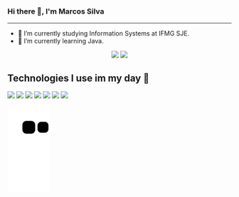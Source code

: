 ### Hi there 👋, I'm Marcos Silva
<!-- <img align="center" alt="MarcosSilva13-msqlserver"  src="https://komarev.com/ghpvc/?username=MarcosSilva13&style=flat-square"> -->
---
- 🔭 I’m currently studying Information Systems at IFMG SJE.
- 🌱 I’m currently learning Java.
<!-- - 👯 I’m looking to collaborate on web and desktop systems.
- 🤔 I’m looking for help with ...
- 💬 Ask me about ...
- 📫 How to reach me: ...
- 😄 Pronouns: ...
- ⚡ Fun fact: ...
-->
<!--![stats ](https://github-readme-stats.vercel.app/api/top-langs/?username=MarcosSilva13&layout=compact&langs_count=10&theme=dracula)
 https://dev.to/envoy_/150-badges-for-github-pnk 
-->

<div align="center" style="display: inline_block">
<img height="160em" src="https://github-readme-stats.vercel.app/api?username=MarcosSilva13&show_icons=true&theme=github_dark&include_all_commits=true&count_private=true"/>
<img height="160em" src="https://github-readme-stats.vercel.app/api/top-langs/?username=MarcosSilva13&layout=compact&langs_count=7&theme=github_dark"/>
</div>

## Technologies I use im my day 💬
<div>
  <img src="https://img.shields.io/badge/C-00599C?style=for-the-badge&logo=c&logoColor=white">
  <img src="https://img.shields.io/badge/C%2B%2B-00599C?style=for-the-badge&logo=c%2B%2B&logoColor=white">
  <!--<img src="https://img.shields.io/badge/C%23-239120?style=for-the-badge&logo=c-sharp&logoColor=white">-->
  <img src="https://img.shields.io/badge/Java-ED8B00?style=for-the-badge&logo=java&logoColor=white">
  <img src="https://img.shields.io/badge/MySQL-005C84?style=for-the-badge&logo=mysql&logoColor=white">
  <img src="https://img.shields.io/badge/Windows-0078D6?style=for-the-badge&logo=windows&logoColor=white">
  <img src="https://img.shields.io/badge/Visual_Studio_Code-0078D4?style=for-the-badge&logo=visual%20studio%20code&logoColor=white">
  <!--<img src="https://img.shields.io/badge/Visual_Studio-5C2D91?style=for-the-badge&logo=visual%20studio&logoColor=white">-->
  <img src="https://img.shields.io/badge/IntelliJ_IDEA-000000.svg?style=for-the-badge&logo=intellij-idea&logoColor=white">
  <!--<img src="https://img.shields.io/badge/apache%20netbeans-1B6AC6?style=for-the-badge&logo=apache%20netbeans%20IDE&logoColor=white">-->
  
</div>

<!--
<div style="display: inline_block"><br>
  <!--  <img align="center" alt="HTML Icon" height="30" width="40" src="https://raw.githubusercontent.com/devicons/devicon/master/icons/html5/html5-original.svg"> 
    <img align="center" alt="CSS Icon" height="30" width="40" src="https://raw.githubusercontent.com/devicons/devicon/master/icons/css3/css3-original.svg">
    <img align="center" alt="JS Icon" height="30" width="40" src="https://raw.githubusercontent.com/devicons/devicon/master/icons/javascript/javascript-plain.svg">
    <img align="center" alt="TS Icon" height="30" width="40" src="https://raw.githubusercontent.com/devicons/devicon/master/icons/typescript/typescript-original.svg">
    <img align="center" alt="React Icon" height="30" width="40" src="https://raw.githubusercontent.com/devicons/devicon/master/icons/react/react-original.svg"> 
    <img align="center" alt="Java Icon" height="50" width="50" src="https://raw.githubusercontent.com/devicons/devicon/master/icons/java/java-original-wordmark.svg">
    <img align="center" alt="C++ Icon" height="40" width="40" src="https://raw.githubusercontent.com/devicons/devicon/master/icons/cplusplus/cplusplus-original.svg">
    <img align="center" alt="Csharp Icon" height="40" width="40" src="https://raw.githubusercontent.com/devicons/devicon/master/icons/csharp/csharp-original.svg">
</div>
-->
![Snake animation](https://github.com/MarcosSilva13/MarcosSilva13/blob/output/github-contribution-grid-snake.svg)
